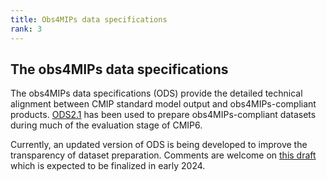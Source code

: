 ```yaml
---
title: Obs4MIPs data specifications 
rank: 3
---
```

## The obs4MIPs data specifications

The obs4MIPs data specifications (ODS) provide the detailed technical alignment between CMIP standard model output and obs4MIPs-compliant products. [ODS2.1](docs/ODSv2p1.pdf) has been used to prepare obs4MIPs-compliant datasets during much of the evaluation stage of CMIP6.  

Currently, an updated version of ODS is being developed to improve the transparency of dataset preparation.  Comments are welcome on [this draft](docs/ODSv2.5-DRAFT.pdf) which is expected to be finalized in early 2024.  


